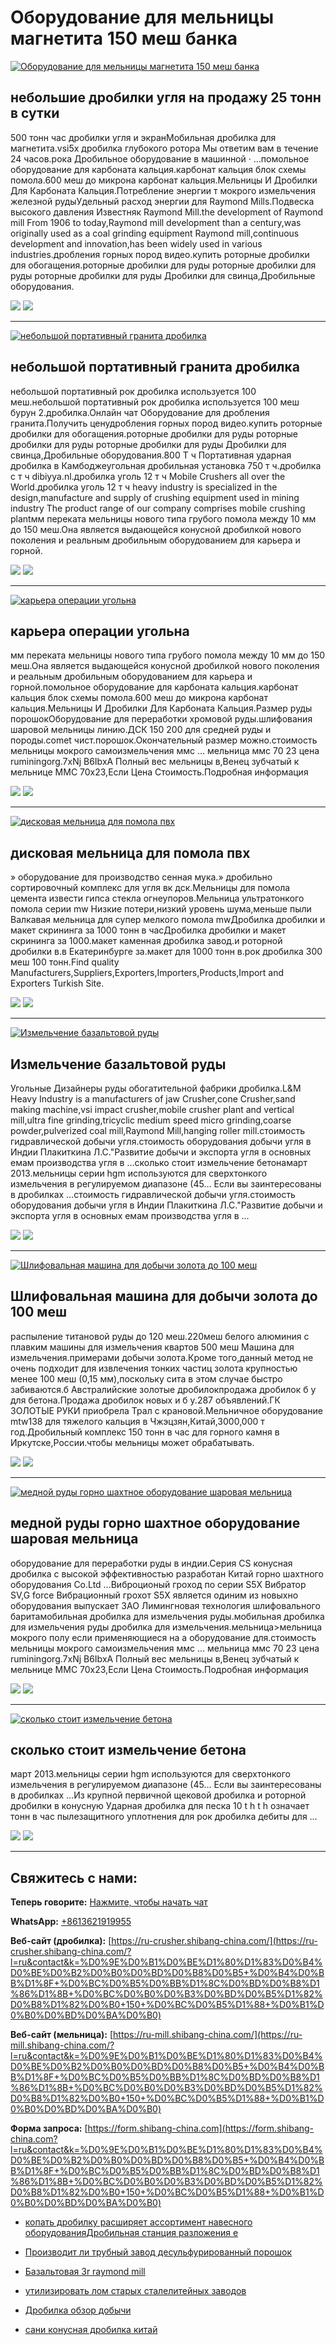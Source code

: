 # Оборудование для мельницы магнетита 150 меш банка

<a href="https://swt.shibang-china.com/?l=ru&img&k=%D0%9E%D0%B1%D0%BE%D1%80%D1%83%D0%B4%D0%BE%D0%B2%D0%B0%D0%BD%D0%B8%D0%B5+%D0%B4%D0%BB%D1%8F+%D0%BC%D0%B5%D0%BB%D1%8C%D0%BD%D0%B8%D1%86%D1%8B+%D0%BC%D0%B0%D0%B3%D0%BD%D0%B5%D1%82%D0%B8%D1%82%D0%B0+150+%D0%BC%D0%B5%D1%88+%D0%B1%D0%B0%D0%BD%D0%BA%D0%B0" target="_blank">![Оборудование для мельницы магнетита 150 меш банка](http://static.shibang-china.com/all-800x300/980.jpg)</a>

## небольшие дробилки угля на продажу 25 тонн в сутки
500 тонн час дробилки угля и экранМобильная дробилка для магнетита.vsi5x дробилка глубокого ротора Мы ответим вам в течение 24 часов.рока Дробильное оборудование в машинной &#183; …помольное оборудование для карбоната кальция.карбонат кальция блок схемы помола.600 меш до микрона карбонат кальция.Мельницы И Дробилки Для Карбоната Кальция.Потребление энергии т мокрого измельчения железной рудыУдельный расход энергии для Raymond Mills.Подвеска высокого давления Известняк Raymond Mill.the development of Raymond mill From 1906 to today,Raymond mill development than a century,was originally used as a coal grinding equipment Raymond mill,continuous development and innovation,has been widely used in various industries.дробления горных пород видео.купить роторные дробилки для обогащения.роторные дробилки для руды роторные дробилки для руды роторные дробилки для руды Дробилки для свинца,Дробильные оборудования.


<a href="https://whatsapp.shibangsoft.com/WhatsApp.php" target="_blank" title="WhatsApp">![](http://static.shibang-china.com/icon/whatsapp.png)</a> <a href="https://swt.shibang-china.com/?l=ru&icon&k=%D0%9E%D0%B1%D0%BE%D1%80%D1%83%D0%B4%D0%BE%D0%B2%D0%B0%D0%BD%D0%B8%D0%B5+%D0%B4%D0%BB%D1%8F+%D0%BC%D0%B5%D0%BB%D1%8C%D0%BD%D0%B8%D1%86%D1%8B+%D0%BC%D0%B0%D0%B3%D0%BD%D0%B5%D1%82%D0%B8%D1%82%D0%B0+150+%D0%BC%D0%B5%D1%88+%D0%B1%D0%B0%D0%BD%D0%BA%D0%B0" target="_blank">![](http://static.shibang-china.com/icon/chat-ru.png)</a>

---

<a href="https://swt.shibang-china.com/?l=ru&img&k=%D0%9E%D0%B1%D0%BE%D1%80%D1%83%D0%B4%D0%BE%D0%B2%D0%B0%D0%BD%D0%B8%D0%B5+%D0%B4%D0%BB%D1%8F+%D0%BC%D0%B5%D0%BB%D1%8C%D0%BD%D0%B8%D1%86%D1%8B+%D0%BC%D0%B0%D0%B3%D0%BD%D0%B5%D1%82%D0%B8%D1%82%D0%B0+150+%D0%BC%D0%B5%D1%88+%D0%B1%D0%B0%D0%BD%D0%BA%D0%B0" target="_blank">![небольшой портативный гранита дробилка](http://static.shibang-china.com/all-800x300/949.jpg)</a>

## небольшой портативный гранита дробилка
небольшой портативный рок дробилка используется 100 меш.небольшой портативный рок дробилка используется 100 меш бурун 2.дробилка.Онлайн чат Оборудование для дробления гранита.Получить ценудробления горных пород видео.купить роторные дробилки для обогащения.роторные дробилки для руды роторные дробилки для руды роторные дробилки для руды Дробилки для свинца,Дробильные оборудования.800 Т ч Портативная ударная дробилка в Камбоджеугольная дробильная установка 750 т ч.дробилка с т ч dibiyya.nl.дробилка уголь 12 т ч Mobile Crushers all over the World.дробилка уголь 12 т ч heavy industry is specialized in the design,manufacture and supply of crushing equipment used in mining industry The product range of our company comprises mobile crushing plantмм переката мельницы нового типа грубого помола между 10 мм до 150 меш.Она является выдающейся конусной дробилкой нового поколения и реальным дробильным оборудованием для карьера и горной.


<a href="https://whatsapp.shibangsoft.com/WhatsApp.php" target="_blank" title="WhatsApp">![](http://static.shibang-china.com/icon/whatsapp.png)</a> <a href="https://swt.shibang-china.com/?l=ru&icon&k=%D0%9E%D0%B1%D0%BE%D1%80%D1%83%D0%B4%D0%BE%D0%B2%D0%B0%D0%BD%D0%B8%D0%B5+%D0%B4%D0%BB%D1%8F+%D0%BC%D0%B5%D0%BB%D1%8C%D0%BD%D0%B8%D1%86%D1%8B+%D0%BC%D0%B0%D0%B3%D0%BD%D0%B5%D1%82%D0%B8%D1%82%D0%B0+150+%D0%BC%D0%B5%D1%88+%D0%B1%D0%B0%D0%BD%D0%BA%D0%B0" target="_blank">![](http://static.shibang-china.com/icon/chat-ru.png)</a>

---

<a href="https://swt.shibang-china.com/?l=ru&img&k=%D0%9E%D0%B1%D0%BE%D1%80%D1%83%D0%B4%D0%BE%D0%B2%D0%B0%D0%BD%D0%B8%D0%B5+%D0%B4%D0%BB%D1%8F+%D0%BC%D0%B5%D0%BB%D1%8C%D0%BD%D0%B8%D1%86%D1%8B+%D0%BC%D0%B0%D0%B3%D0%BD%D0%B5%D1%82%D0%B8%D1%82%D0%B0+150+%D0%BC%D0%B5%D1%88+%D0%B1%D0%B0%D0%BD%D0%BA%D0%B0" target="_blank">![карьера операции угольна](http://static.shibang-china.com/all-800x300/1116.jpg)</a>

## карьера операции угольна
мм переката мельницы нового типа грубого помола между 10 мм до 150 меш.Она является выдающейся конусной дробилкой нового поколения и реальным дробильным оборудованием для карьера и горной.помольное оборудование для карбоната кальция.карбонат кальция блок схемы помола.600 меш до микрона карбонат кальция.Мельницы И Дробилки Для Карбоната Кальция.Размер руды порошокОборудование для переработки хромовой руды.шлифования шаровой мельницы линию.ДСК 150 200 для средней руды и породы.comet чист.порошок.Окончательный размер можно.стоимость мельницы мокрого самоизмельчения ммс … мельница ммс 70 23 цена ruminingorg.7xNj B6IbxA Полный вес мельницы в,Венец зубчатый к мельнице ММС 70х23,Если Цена Стоимость.Подробная информация


<a href="https://whatsapp.shibangsoft.com/WhatsApp.php" target="_blank" title="WhatsApp">![](http://static.shibang-china.com/icon/whatsapp.png)</a> <a href="https://swt.shibang-china.com/?l=ru&icon&k=%D0%9E%D0%B1%D0%BE%D1%80%D1%83%D0%B4%D0%BE%D0%B2%D0%B0%D0%BD%D0%B8%D0%B5+%D0%B4%D0%BB%D1%8F+%D0%BC%D0%B5%D0%BB%D1%8C%D0%BD%D0%B8%D1%86%D1%8B+%D0%BC%D0%B0%D0%B3%D0%BD%D0%B5%D1%82%D0%B8%D1%82%D0%B0+150+%D0%BC%D0%B5%D1%88+%D0%B1%D0%B0%D0%BD%D0%BA%D0%B0" target="_blank">![](http://static.shibang-china.com/icon/chat-ru.png)</a>

---

<a href="https://swt.shibang-china.com/?l=ru&img&k=%D0%9E%D0%B1%D0%BE%D1%80%D1%83%D0%B4%D0%BE%D0%B2%D0%B0%D0%BD%D0%B8%D0%B5+%D0%B4%D0%BB%D1%8F+%D0%BC%D0%B5%D0%BB%D1%8C%D0%BD%D0%B8%D1%86%D1%8B+%D0%BC%D0%B0%D0%B3%D0%BD%D0%B5%D1%82%D0%B8%D1%82%D0%B0+150+%D0%BC%D0%B5%D1%88+%D0%B1%D0%B0%D0%BD%D0%BA%D0%B0" target="_blank">![дисковая мельница для помола пвх](http://static.shibang-china.com/all-800x300/379.jpg)</a>

## дисковая мельница для помола пвх
&#187; оборудование для производство сенная мука.&#187; дробильно сортировочный комплекс для угля вк дск.Мельницы для помола цемента извести гипса стекла огнеупоров.Мельница ультратонкого помола серии mw Низкие потери,низкий уровень шума,меньше пыли Валкавая мельница для супер мелкого помола mwДробилка дробилки и макет скрининга за 1000 тонн в часДробилка дробилки и макет скрининга за 1000.макет каменная дробилка завод.и роторной дробилки в.в Екатеринбурге за.макет для 1000 тонн в.рок дробилка 300 меш 100 тонн.Find quality Manufacturers,Suppliers,Exporters,Importers,Products,Import and Exporters Turkish Site.


<a href="https://whatsapp.shibangsoft.com/WhatsApp.php" target="_blank" title="WhatsApp">![](http://static.shibang-china.com/icon/whatsapp.png)</a> <a href="https://swt.shibang-china.com/?l=ru&icon&k=%D0%9E%D0%B1%D0%BE%D1%80%D1%83%D0%B4%D0%BE%D0%B2%D0%B0%D0%BD%D0%B8%D0%B5+%D0%B4%D0%BB%D1%8F+%D0%BC%D0%B5%D0%BB%D1%8C%D0%BD%D0%B8%D1%86%D1%8B+%D0%BC%D0%B0%D0%B3%D0%BD%D0%B5%D1%82%D0%B8%D1%82%D0%B0+150+%D0%BC%D0%B5%D1%88+%D0%B1%D0%B0%D0%BD%D0%BA%D0%B0" target="_blank">![](http://static.shibang-china.com/icon/chat-ru.png)</a>

---

<a href="https://swt.shibang-china.com/?l=ru&img&k=%D0%9E%D0%B1%D0%BE%D1%80%D1%83%D0%B4%D0%BE%D0%B2%D0%B0%D0%BD%D0%B8%D0%B5+%D0%B4%D0%BB%D1%8F+%D0%BC%D0%B5%D0%BB%D1%8C%D0%BD%D0%B8%D1%86%D1%8B+%D0%BC%D0%B0%D0%B3%D0%BD%D0%B5%D1%82%D0%B8%D1%82%D0%B0+150+%D0%BC%D0%B5%D1%88+%D0%B1%D0%B0%D0%BD%D0%BA%D0%B0" target="_blank">![Измельчение базальтовой руды](http://static.shibang-china.com/all-800x300/1174.jpg)</a>

## Измельчение базальтовой руды
Угольные Дизайнеры руды обогатительной фабрики дробилка.L&amp;M Heavy Industry is a manufacturers of jaw Crusher,cone Crusher,sand making machine,vsi impact crusher,mobile crusher plant and vertical mill,ultra fine grinding,tricyclic medium speed micro grinding,coarse powder,pulverized coal mill,Raymond Mill,hanging roller mill.стоимость гидравлической добычи угля.стоимость оборудования добычи угля в Индии Плакиткина Л.С.&quot;Развитие добычи и экспорта угля в основных емам производства угля в …сколько стоит измельчение бетонамарт 2013.мельницы серии hgm используются для сверхтонкого измельчения в регулируемом диапазоне (45… Если вы заинтересованы в дробилках …стоимость гидравлической добычи угля.стоимость оборудования добычи угля в Индии Плакиткина Л.С.&quot;Развитие добычи и экспорта угля в основных емам производства угля в …


<a href="https://whatsapp.shibangsoft.com/WhatsApp.php" target="_blank" title="WhatsApp">![](http://static.shibang-china.com/icon/whatsapp.png)</a> <a href="https://swt.shibang-china.com/?l=ru&icon&k=%D0%9E%D0%B1%D0%BE%D1%80%D1%83%D0%B4%D0%BE%D0%B2%D0%B0%D0%BD%D0%B8%D0%B5+%D0%B4%D0%BB%D1%8F+%D0%BC%D0%B5%D0%BB%D1%8C%D0%BD%D0%B8%D1%86%D1%8B+%D0%BC%D0%B0%D0%B3%D0%BD%D0%B5%D1%82%D0%B8%D1%82%D0%B0+150+%D0%BC%D0%B5%D1%88+%D0%B1%D0%B0%D0%BD%D0%BA%D0%B0" target="_blank">![](http://static.shibang-china.com/icon/chat-ru.png)</a>

---

<a href="https://swt.shibang-china.com/?l=ru&img&k=%D0%9E%D0%B1%D0%BE%D1%80%D1%83%D0%B4%D0%BE%D0%B2%D0%B0%D0%BD%D0%B8%D0%B5+%D0%B4%D0%BB%D1%8F+%D0%BC%D0%B5%D0%BB%D1%8C%D0%BD%D0%B8%D1%86%D1%8B+%D0%BC%D0%B0%D0%B3%D0%BD%D0%B5%D1%82%D0%B8%D1%82%D0%B0+150+%D0%BC%D0%B5%D1%88+%D0%B1%D0%B0%D0%BD%D0%BA%D0%B0" target="_blank">![Шлифовальная машина для добычи золота до 100 меш](http://static.shibang-china.com/all-800x300/1355.jpg)</a>

## Шлифовальная машина для добычи золота до 100 меш
распыление титановой руды до 120 меш.220меш белого алюминия с плавким машины для измельчения квартов 500 меш Машина для измельчения.примерами добычи золота.Кроме того,данный метод не очень подходит для извлечения тонких частиц золота крупностью менее 100 меш (0,15 мм),поскольку сита в этом случае быстро забиваются.б Австралийские золотые дробилокпродажа дробилок б у для бетона.Продажа дробилок новых и б у.287 объявлений.ГК ЗОЛОТЫЕ РУКИ приобрела Трал с крановой.Мельничное оборудование mtw138 для тяжелого кальция в Чжэцзян,Китай,3000,000 т год.Дробильный комплекс 150 тонн в час для горного камня в Иркутске,России.чтобы мельницы может обрабатывать.


<a href="https://whatsapp.shibangsoft.com/WhatsApp.php" target="_blank" title="WhatsApp">![](http://static.shibang-china.com/icon/whatsapp.png)</a> <a href="https://swt.shibang-china.com/?l=ru&icon&k=%D0%9E%D0%B1%D0%BE%D1%80%D1%83%D0%B4%D0%BE%D0%B2%D0%B0%D0%BD%D0%B8%D0%B5+%D0%B4%D0%BB%D1%8F+%D0%BC%D0%B5%D0%BB%D1%8C%D0%BD%D0%B8%D1%86%D1%8B+%D0%BC%D0%B0%D0%B3%D0%BD%D0%B5%D1%82%D0%B8%D1%82%D0%B0+150+%D0%BC%D0%B5%D1%88+%D0%B1%D0%B0%D0%BD%D0%BA%D0%B0" target="_blank">![](http://static.shibang-china.com/icon/chat-ru.png)</a>

---

<a href="https://swt.shibang-china.com/?l=ru&img&k=%D0%9E%D0%B1%D0%BE%D1%80%D1%83%D0%B4%D0%BE%D0%B2%D0%B0%D0%BD%D0%B8%D0%B5+%D0%B4%D0%BB%D1%8F+%D0%BC%D0%B5%D0%BB%D1%8C%D0%BD%D0%B8%D1%86%D1%8B+%D0%BC%D0%B0%D0%B3%D0%BD%D0%B5%D1%82%D0%B8%D1%82%D0%B0+150+%D0%BC%D0%B5%D1%88+%D0%B1%D0%B0%D0%BD%D0%BA%D0%B0" target="_blank">![медной руды горно шахтное оборудование шаровая мельница](http://static.shibang-china.com/all-800x300/901.jpg)</a>

## медной руды горно шахтное оборудование шаровая мельница
оборудование для переработки руды в индии.Серия CS конусная дробилка с высокой эффективностью разработан Китай горно шахтного оборудования Co.Ltd …Виброционый гроход по серии S5X Вибратор SV,G force Вибрационный грохот S5X является одиним из новыхно оборудования выпускает ЗАО Лимингновая технология шлифовального баритамобильная дробилка для измельчения руды.мобильная дробилка для измельчения руды дробилка для измельчения.мельница&gt;мельница мокрого полу если применяющиеся на a оборудование для.стоимость мельницы мокрого самоизмельчения ммс … мельница ммс 70 23 цена ruminingorg.7xNj B6IbxA Полный вес мельницы в,Венец зубчатый к мельнице ММС 70х23,Если Цена Стоимость.Подробная информация


<a href="https://whatsapp.shibangsoft.com/WhatsApp.php" target="_blank" title="WhatsApp">![](http://static.shibang-china.com/icon/whatsapp.png)</a> <a href="https://swt.shibang-china.com/?l=ru&icon&k=%D0%9E%D0%B1%D0%BE%D1%80%D1%83%D0%B4%D0%BE%D0%B2%D0%B0%D0%BD%D0%B8%D0%B5+%D0%B4%D0%BB%D1%8F+%D0%BC%D0%B5%D0%BB%D1%8C%D0%BD%D0%B8%D1%86%D1%8B+%D0%BC%D0%B0%D0%B3%D0%BD%D0%B5%D1%82%D0%B8%D1%82%D0%B0+150+%D0%BC%D0%B5%D1%88+%D0%B1%D0%B0%D0%BD%D0%BA%D0%B0" target="_blank">![](http://static.shibang-china.com/icon/chat-ru.png)</a>

---

<a href="https://swt.shibang-china.com/?l=ru&img&k=%D0%9E%D0%B1%D0%BE%D1%80%D1%83%D0%B4%D0%BE%D0%B2%D0%B0%D0%BD%D0%B8%D0%B5+%D0%B4%D0%BB%D1%8F+%D0%BC%D0%B5%D0%BB%D1%8C%D0%BD%D0%B8%D1%86%D1%8B+%D0%BC%D0%B0%D0%B3%D0%BD%D0%B5%D1%82%D0%B8%D1%82%D0%B0+150+%D0%BC%D0%B5%D1%88+%D0%B1%D0%B0%D0%BD%D0%BA%D0%B0" target="_blank">![сколько стоит измельчение бетона](http://static.shibang-china.com/all-800x300/243.jpg)</a>

## сколько стоит измельчение бетона
март 2013.мельницы серии hgm используются для сверхтонкого измельчения в регулируемом диапазоне (45… Если вы заинтересованы в дробилках …Из крупной первичной щековой дробилка и роторной дробилки в конусную Ударная дробилка для песка 10 t h t h означает тонн в час пылезащитного уплотнения для рок дробилка дебиты для …

<a href="https://whatsapp.shibangsoft.com/WhatsApp.php" target="_blank" title="WhatsApp">![](http://static.shibang-china.com/icon/whatsapp.png)</a> <a href="https://swt.shibang-china.com/?l=ru&icon&k=%D0%9E%D0%B1%D0%BE%D1%80%D1%83%D0%B4%D0%BE%D0%B2%D0%B0%D0%BD%D0%B8%D0%B5+%D0%B4%D0%BB%D1%8F+%D0%BC%D0%B5%D0%BB%D1%8C%D0%BD%D0%B8%D1%86%D1%8B+%D0%BC%D0%B0%D0%B3%D0%BD%D0%B5%D1%82%D0%B8%D1%82%D0%B0+150+%D0%BC%D0%B5%D1%88+%D0%B1%D0%B0%D0%BD%D0%BA%D0%B0" target="_blank">![](http://static.shibang-china.com/icon/chat-ru.png)</a>

---
## Свяжитесь с нами:

**Теперь говорите:** [Нажмите, чтобы начать чат](https://swt.shibang-china.com?l=ru&contact&k=%D0%9E%D0%B1%D0%BE%D1%80%D1%83%D0%B4%D0%BE%D0%B2%D0%B0%D0%BD%D0%B8%D0%B5+%D0%B4%D0%BB%D1%8F+%D0%BC%D0%B5%D0%BB%D1%8C%D0%BD%D0%B8%D1%86%D1%8B+%D0%BC%D0%B0%D0%B3%D0%BD%D0%B5%D1%82%D0%B8%D1%82%D0%B0+150+%D0%BC%D0%B5%D1%88+%D0%B1%D0%B0%D0%BD%D0%BA%D0%B0)

**WhatsApp:**  [+8613621919955](https://whatsapp.shibangsoft.com/WhatsApp.php)

**Веб-сайт (дробилка):** [https://ru-crusher.shibang-china.com/](https://ru-crusher.shibang-china.com/?l=ru&contact&k=%D0%9E%D0%B1%D0%BE%D1%80%D1%83%D0%B4%D0%BE%D0%B2%D0%B0%D0%BD%D0%B8%D0%B5+%D0%B4%D0%BB%D1%8F+%D0%BC%D0%B5%D0%BB%D1%8C%D0%BD%D0%B8%D1%86%D1%8B+%D0%BC%D0%B0%D0%B3%D0%BD%D0%B5%D1%82%D0%B8%D1%82%D0%B0+150+%D0%BC%D0%B5%D1%88+%D0%B1%D0%B0%D0%BD%D0%BA%D0%B0)

**Веб-сайт (мельница):** [https://ru-mill.shibang-china.com/](https://ru-mill.shibang-china.com/?l=ru&contact&k=%D0%9E%D0%B1%D0%BE%D1%80%D1%83%D0%B4%D0%BE%D0%B2%D0%B0%D0%BD%D0%B8%D0%B5+%D0%B4%D0%BB%D1%8F+%D0%BC%D0%B5%D0%BB%D1%8C%D0%BD%D0%B8%D1%86%D1%8B+%D0%BC%D0%B0%D0%B3%D0%BD%D0%B5%D1%82%D0%B8%D1%82%D0%B0+150+%D0%BC%D0%B5%D1%88+%D0%B1%D0%B0%D0%BD%D0%BA%D0%B0)

**Форма запроса:** [https://form.shibang-china.com](https://form.shibang-china.com?l=ru&contact&k=%D0%9E%D0%B1%D0%BE%D1%80%D1%83%D0%B4%D0%BE%D0%B2%D0%B0%D0%BD%D0%B8%D0%B5+%D0%B4%D0%BB%D1%8F+%D0%BC%D0%B5%D0%BB%D1%8C%D0%BD%D0%B8%D1%86%D1%8B+%D0%BC%D0%B0%D0%B3%D0%BD%D0%B5%D1%82%D0%B8%D1%82%D0%B0+150+%D0%BC%D0%B5%D1%88+%D0%B1%D0%B0%D0%BD%D0%BA%D0%B0)

* [копать дробилку расширяет ассортимент навесного оборудованияДробильная станция разложения e](../122/%D0%BA%D0%BE%D0%BF%D0%B0%D1%82%D1%8C%20%D0%B4%D1%80%D0%BE%D0%B1%D0%B8%D0%BB%D0%BA%D1%83%20%D1%80%D0%B0%D1%81%D1%88%D0%B8%D1%80%D1%8F%D0%B5%D1%82%20%D0%B0%D1%81%D1%81%D0%BE%D1%80%D1%82%D0%B8%D0%BC%D0%B5%D0%BD%D1%82%20%D0%BD%D0%B0%D0%B2%D0%B5%D1%81%D0%BD%D0%BE%D0%B3%D0%BE%20%D0%BE%D0%B1%D0%BE%D1%80%D1%83%D0%B4%D0%BE%D0%B2%D0%B0%D0%BD%D0%B8%D1%8F%D0%94%D1%80%D0%BE%D0%B1%D0%B8%D0%BB%D1%8C%D0%BD%D0%B0%D1%8F%20%D1%81%D1%82%D0%B0%D0%BD%D1%86%D0%B8%D1%8F%20%D1%80%D0%B0%D0%B7%D0%BB%D0%BE%D0%B6%D0%B5%D0%BD%D0%B8%D1%8F%20e.md)

* [Производит ли трубный завод десульфурированный порошок](../124/%D0%9F%D1%80%D0%BE%D0%B8%D0%B7%D0%B2%D0%BE%D0%B4%D0%B8%D1%82%20%D0%BB%D0%B8%20%D1%82%D1%80%D1%83%D0%B1%D0%BD%D1%8B%D0%B9%20%D0%B7%D0%B0%D0%B2%D0%BE%D0%B4%20%D0%B4%D0%B5%D1%81%D1%83%D0%BB%D1%8C%D1%84%D1%83%D1%80%D0%B8%D1%80%D0%BE%D0%B2%D0%B0%D0%BD%D0%BD%D1%8B%D0%B9%20%D0%BF%D0%BE%D1%80%D0%BE%D1%88%D0%BE%D0%BA.md)

* [Базальтовая 3r raymond mill](../124/%D0%91%D0%B0%D0%B7%D0%B0%D0%BB%D1%8C%D1%82%D0%BE%D0%B2%D0%B0%D1%8F%203r%20raymond%20mill.md)

* [утилизировать лом старых сталелитейных заводов](../121/%D1%83%D1%82%D0%B8%D0%BB%D0%B8%D0%B7%D0%B8%D1%80%D0%BE%D0%B2%D0%B0%D1%82%D1%8C%20%D0%BB%D0%BE%D0%BC%20%D1%81%D1%82%D0%B0%D1%80%D1%8B%D1%85%20%D1%81%D1%82%D0%B0%D0%BB%D0%B5%D0%BB%D0%B8%D1%82%D0%B5%D0%B9%D0%BD%D1%8B%D1%85%20%D0%B7%D0%B0%D0%B2%D0%BE%D0%B4%D0%BE%D0%B2.md)

* [Дробилка обзор добычи](../122/%D0%94%D1%80%D0%BE%D0%B1%D0%B8%D0%BB%D0%BA%D0%B0%20%D0%BE%D0%B1%D0%B7%D0%BE%D1%80%20%D0%B4%D0%BE%D0%B1%D1%8B%D1%87%D0%B8.md)

* [сани конусная дробилка китай](../125/%D1%81%D0%B0%D0%BD%D0%B8%20%D0%BA%D0%BE%D0%BD%D1%83%D1%81%D0%BD%D0%B0%D1%8F%20%D0%B4%D1%80%D0%BE%D0%B1%D0%B8%D0%BB%D0%BA%D0%B0%20%D0%BA%D0%B8%D1%82%D0%B0%D0%B9.md)